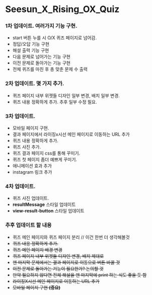 # Seesun_X_Rising_OX_Quiz
### 1차 업데이트. 여러가지 기능 구현.

- start 버튼 누를 시 O/X 퀴즈 페이지로 넘어감.
- 정답/오답 기능 구현
- 해설 출력 기능 구현
- 다음 문제로 넘어가는 기능 구현
- 이전 문제로 돌아가는 기능 구현
- 전체 퀴즈를 마친 후 총 맞춘 문제 수 출력

### 2차 업데이트. 몇 가지 추가.
- 퀴즈 페이지 내부 위젯들 디자인 일부 변경, 배치 일부 변경.
- 퀴즈 내용 정확하게 추가. 추후 일부 수정 필요.

### 3차 업데이트.
- 모바일 페이지 구현.
- 결과 페이지에서 라이징x시선 메인 페이지로 이동하는 URL 추가
- 퀴즈 내용 정확하게 추가.
- 퀴즈 사진 추가.
- 퀴즈 결과 페이지 css를 통해 꾸미기.
- 퀴즈 첫 페이지 좀더 예쁘게 꾸미기.
- 애니메이션 효과 추가
- instagram 링크 추가

### 4차 업데이트.
- 퀴즈 사진 업데이트.
- __resultMessage__ 스타일 업데이트
- __view-result-button__ 스타일 업데이트

### 추후 업데이트 할 내용

- 퀴즈 메인 페이지와 퀴즈 페이지 분리 // 이건 한번 더 생각해볼것
- ~~퀴즈 내용 정확하게 추가.~~
- ~~퀴즈 메인 페이지 배경 변경~~
- ~~퀴즈 페이지 내부 위젯들 디자인 변경, 배치 제대로~~
- ~~맨 마지막 문제에서는 결과 페이지로 이동으로 버튼 바꿀 것~~
- ~~이전 문제로 돌아가는 기능이 필요한가? 논의할 것~~
- ~~만약 필요하지 않다면 전체 해설을 맨 마지막에 print 하는 식도 좋을 듯 함~~
- ~~라이징X시선 메인 페이지로 이동하는 URL 추가~~
- ~~모바일 페이지 구현 __(중요)__~~
